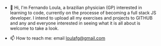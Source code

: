 - 👋 Hi, I'm Fernando Loula, a brazilian physician (GP) interested in learning to code, currently on the processe of becoming a full stack JS developer. I intend to upload all my exercises and projects to GITHUB and any and everyone interested in seeing what it is all about is welcome to take a look.

- 📫 How to reach me: email loulafg@gmail.com

<!---
loulafg/loulafg is an awesome repository because its where you can see all the learning process happening. Cheers!
--->
